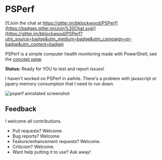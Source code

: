 # PSPerf

[![Join the chat at https://gitter.im/bklockwood/PSPerf](https://badges.gitter.im/Join%20Chat.svg)](https://gitter.im/bklockwood/PSPerf?utm_source=badge&utm_medium=badge&utm_campaign=pr-badge&utm_content=badge)

PSPerf is a simple computer health monitoring made with PowerShell; see the [concept page](https://github.com/bklockwood/PSPerf/wiki/Concept).

**Status:** Ready for YOU to test and report issues!

I haven't worked on PSPerf in awhile. There's a problem with javascript or jquery memory consumption that I need to run down. 

![psperf annotated screenshot](https://camo.githubusercontent.com/455452f0a749d5a2584be4325d08fb0bea75e7b8/687474703a2f2f692e696d6775722e636f6d2f5a3968684132352e706e67 "psperf annotated screenshot")

## Feedback

I welcome *all* contributions. 
* Pull requests? Welcome.
* Bug reports? Welcome.
* Feature/enhancement requests? Welcome.
* Criticism? Welcome.
* Want help putting it to use? Ask away!
